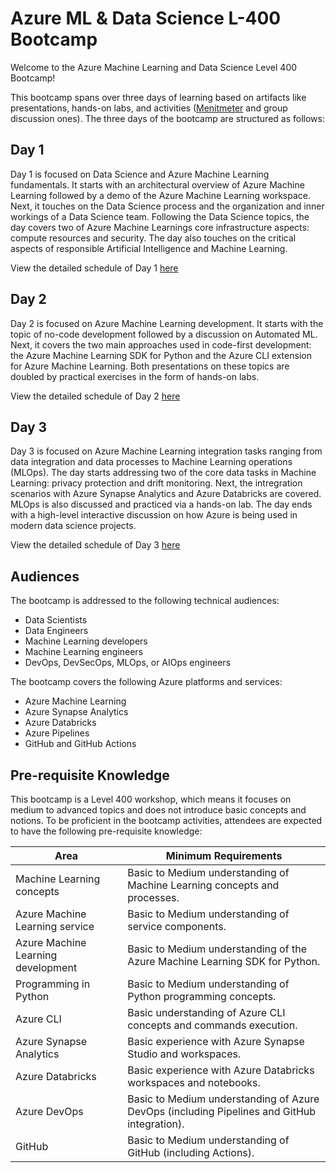 # Azure ML & Data Science L-400 Bootcamp

Welcome to the Azure Machine Learning and Data Science Level 400 Bootcamp!

This bootcamp spans over three days of learning based on artifacts like presentations, hands-on labs, and activities ([Menitmeter](https://menti.com) and group discussion ones). The three days of the bootcamp are structured as follows:

## Day 1

Day 1 is focused on Data Science and Azure Machine Learning fundamentals. It starts with an architectural overview of Azure Machine Learning followed by a demo of the Azure Machine Learning workspace. Next, it touches on the Data Science process and the organization and inner workings of a Data Science team. Following the Data Science topics, the day covers two of Azure Machine Learnings core infrastructure aspects: compute resources and security. The day also touches on the critical aspects of responsible Artificial Intelligence and Machine Learning.

View the detailed schedule of Day 1 [here](./day-01/README.md)

## Day 2

Day 2 is focused on Azure Machine Learning development. It starts with the topic of no-code development followed by a discussion on Automated ML. Next, it covers the two main approaches used in code-first development: the Azure Machine Learning SDK for Python and the Azure CLI extension for Azure Machine Learning. Both presentations on these topics are doubled by practical exercises in the form of hands-on labs.

View the detailed schedule of Day 2 [here](./day-02/README.md)

## Day 3

Day 3 is focused on Azure Machine Learning integration tasks ranging from data integration and data processes to Machine Learning operations (MLOps). The day starts addressing two of the core data tasks in Machine Learning: privacy protection and drift monitoring. Next, the intregration scenarios with Azure Synapse Analytics and Azure Databricks are covered. MLOps is also discussed and practiced via a hands-on lab. The day ends with a high-level interactive discussion on how Azure is being used in modern data science projects.

View the detailed schedule of Day 3 [here](./day-03/README.md)

## Audiences

The bootcamp is addressed to the following technical audiences:

- Data Scientists 
- Data Engineers
- Machine Learning developers
- Machine Learning engineers
- DevOps, DevSecOps, MLOps, or AIOps engineers

The bootcamp covers the following Azure platforms and services:

- Azure Machine Learning
- Azure Synapse Analytics
- Azure Databricks
- Azure Pipelines
- GitHub and GitHub Actions

## Pre-requisite Knowledge

This bootcamp is a Level 400 workshop, which means it focuses on medium to advanced topics and does not introduce basic concepts and notions. To be proficient in the bootcamp activities, attendees are expected to have the following pre-requisite knowledge:

Area | Minimum Requirements
--- | ---
Machine Learning concepts | Basic to Medium understanding of Machine Learning concepts and processes.
Azure Machine Learning service | Basic to Medium understanding of service components.
Azure Machine Learning development | Basic to Medium understanding of the Azure Machine Learning SDK for Python.
Programming in Python | Basic to Medium understanding of Python programming concepts.
Azure CLI | Basic understanding of Azure CLI concepts and commands execution.
Azure Synapse Analytics | Basic experience with Azure Synapse Studio and workspaces.
Azure Databricks | Basic experience with Azure Databricks workspaces and notebooks.
Azure DevOps | Basic to Medium understanding of Azure DevOps (including Pipelines and GitHub integration).
GitHub | Basic to Medium understanding of GitHub (including Actions).